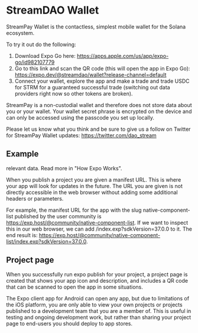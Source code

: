 # StreamDAO Wallet

StreamPay Wallet is the contactless, simplest mobile wallet for the Solana ecosystem.

To try it out do the following:

1. Download Expo Go here: https://apps.apple.com/us/app/expo-go/id982107779
2. Go to this link and scan the QR code (this will open the app in Expo Go): https://expo.dev/@streamdao/wallet?release-channel=default
3. Connect your wallet, explore the app and make a trade and trade USDC for STRM for a guaranteed successful trade (switching out data providers right now so other tokens are broken).

StreamPay is a non-custodial wallet and therefore does not store data about you or your wallet. Your wallet secret phrase is encrypted on the device and can only be accessed using the passcode you set up locally.

Please let us know what you think and be sure to give us a follow on Twitter for StreamPay Wallet updates: https://twitter.com/dao_stream

## Example 

relevant data. Read more in "How Expo Works".

When you publish a project you are given a manifest URL. This is where your app will look for updates in the future. The URL you are given is not directly accessible in the web browser without adding some additional headers or parameters.

For example, the manifest URL for the app with the slug native-component-list published by the user community is https://exp.host/@community/native-component-list. If we want to inspect this in our web browser, we can add /index.exp?sdkVersion=37.0.0 to it. The end result is: https://exp.host/@community/native-component-list/index.exp?sdkVersion=37.0.0.


## Project page

When you successfully run expo publish for your project, a project page is created that shows your app icon and description, and includes a QR code that can be scanned to open the app in some situations.

The Expo client app for Android can open any app, but due to limitations of the iOS platform, you are only able to view your own projects or projects published to a development team that you are a member of. This is useful in testing and ongoing development work, but rather than sharing your project page to end-users you should deploy to app stores.